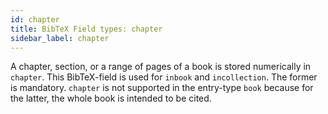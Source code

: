 ```yaml
---
id: chapter
title: BibTeX Field types: chapter
sidebar_label: chapter
---
```

A chapter, section, or a range of pages of a book is stored numerically in ``chapter``.
This BibTeX-field is used for ``inbook`` and ``incollection``. The former is mandatory.
``chapter`` is not supported in the entry-type ``book`` because for the latter, the whole book is intended to be cited.
